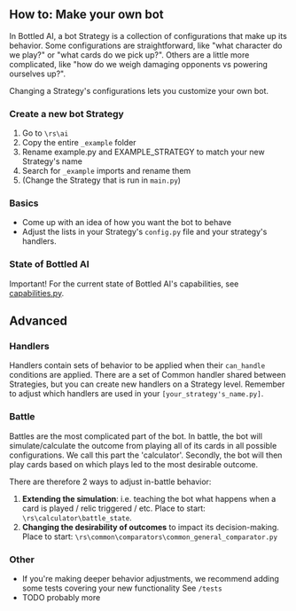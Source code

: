 ## How to: Make your own bot
In Bottled AI, a bot Strategy is a collection of configurations that make up its behavior. Some configurations are straightforward, like "what character do we play?" or "what cards do we pick up?".
Others are a little more complicated, like "how do we weigh damaging opponents vs powering ourselves up?".

Changing a Strategy's configurations lets you customize your own bot.

### Create a new bot Strategy
1) Go to `\rs\ai`
2) Copy the entire `_example` folder
3) Rename example.py and EXAMPLE_STRATEGY to match your new Strategy's name
4) Search for `_example` imports and rename them
5) (Change the Strategy that is run in `main.py`)

### Basics
- Come up with an idea of how you want the bot to behave
- Adjust the lists in your Strategy's `config.py` file and your strategy's handlers.

### State of Bottled AI
Important! For the current state of Bottled AI's capabilities, see [capabilities.py](capabilities.py).


## Advanced
### Handlers
Handlers contain sets of behavior to be applied when their `can_handle` conditions are applied.
There are a set of Common handler shared between Strategies, but you can create new handlers on a Strategy level.
Remember to adjust which handlers are used in your `[your_strategy's_name.py]`.

### Battle
Battles are the most complicated part of the bot. In battle, the bot will simulate/calculate the outcome from playing all of its cards in all possible configurations. We call this part the 'calculator'. Secondly, the bot will then play cards based on which plays led to the most desirable outcome.

There are therefore 2 ways to adjust in-battle behavior:
1) **Extending the simulation**: i.e. teaching the bot what happens when a card is played / relic triggered / etc. Place to start: `\rs\calculator\battle_state`.
2) **Changing the desirability of outcomes** to impact its decision-making. Place to start: `\rs\common\comparators\common_general_comparator.py`

### Other
- If you're making deeper behavior adjustments, we recommend adding some tests covering your new functionality See `/tests`
- TODO probably more
